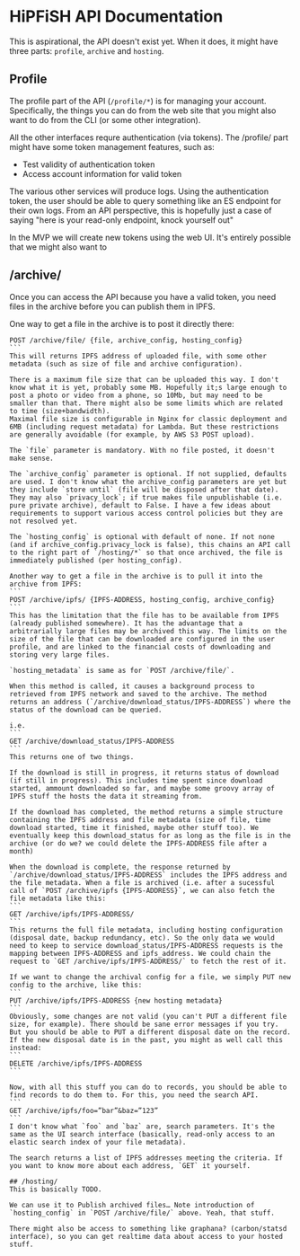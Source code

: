 # HiPFiSH API Documentation

This is aspirational, the API doesn't exist yet. When it does, it might have three parts: `profile`, `archive` and `hosting`.

## Profile

The profile part of the API (`/profile/*`) is for managing your account. Specifically, the things you can do from the web site that you might also want to do from the CLI (or some other integration).

All the other interfaces requre authentication (via tokens). The /profile/ part might have some token management features, such as:
 * Test validity of authentication token
 * Access account information for valid token

The various other services will produce logs. Using the authentication token, the user should be able to query something like an ES endpoint for their own logs. From an API perspective, this is hopefully just a case of saying "here is your read-only endpoint, knock yourself out"

In the MVP we will create new tokens using the web UI. It's entirely possible that we might also want to 

## /archive/

Once you can access the API because you have a valid token, you need files in the archive before you can publish them in IPFS.

One way to get a file in the archive is to post it directly there:
````
POST /archive/file/ {file, archive_config, hosting_config}
```
This will returns IPFS address of uploaded file, with some other metadata (such as size of file and archive configuration).

There is a maximum file size that can be uploaded this way. I don't know what it is yet, probably some MB. Hopefully it;s large enough to post a photo or video from a phone, so 10Mb, but may need to be smaller than that. There might also be some limits which are related to time (size+bandwidth).
Maximal file size is configurable in Nginx for classic deployment and 6MB (including request metadata) for Lambda. But these restrictions are generally avoidable (for example, by AWS S3 POST upload).

The `file` parameter is mandatory. With no file posted, it doesn't make sense.

The `archive_config` parameter is optional. If not supplied, defaults are used. I don't know what the archive_config parameters are yet but they include `store until` (file will be disposed after that date). They may also `privacy_lock`; if true makes file unpublishable (i.e. pure private archive), default to False. I have a few ideas about requirements to support various access control policies but they are not resolved yet.

The `hosting_config` is optional with default of none. If not none (and if archive_config.privacy_lock is false), this chains an API call to the right part of `/hosting/*` so that once archived, the file is immediately published (per hosting_config).

Another way to get a file in the archive is to pull it into the archive from IPFS:
```
POST /archive/ipfs/ {IPFS-ADDRESS, hosting_config, archive_config}
```
This has the limitation that the file has to be available from IPFS (already published somewhere). It has the advantage that a arbitrarially large files may be archived this way. The limits on the size of the file that can be downloaded are configured in the user profile, and are linked to the financial costs of downloading and storing very large files.

`hosting_metadata` is same as for `POST /archive/file/`.

When this method is called, it causes a background process to retrieved from IPFS network and saved to the archive. The method returns an address (`/archive/download_status/IPFS-ADDRESS`) where the status of the download can be queried.

i.e.
```
GET /archive/download_status/IPFS-ADDRESS
```
This returns one of two things.

If the download is still in progress, it returns status of download (if still in progress). This includes time spent since download started, ammount downloaded so far, and maybe some groovy array of IPFS stuff the hosts the data it streaming from.

If the download has completed, the method returns a simple structure containing the IPFS address and file metadata (size of file, time download started, time it finished, maybe other stuff too). We eventually keep this download_status for as long as the file is in the archive (or do we? we could delete the IPFS-ADDRESS file after a month)

When the download is complete, the response returned by `/archive/download_status/IPFS-ADDRESS` includes the IPFS address and the file metadata. When a file is archived (i.e. after a sucessful call of `POST /archive/ipfs {IPFS-ADDRESS}`, we can also fetch the file metadata like this:
```
GET /archive/ipfs/IPFS-ADDRESS/
```
This returns the full file metadata, including hosting configuration (disposal date, backup redundancy, etc). So the only data we would need to keep to service download_status/IPFS-ADDRESS requests is the mapping between IPFS-ADDRESS and ipfs_address. We could chain the request to `GET /archive/ipfs/IPFS-ADDRESS/` to fetch the rest of it.

If we want to change the archival config for a file, we simply PUT new config to the archive, like this:
```
PUT /archive/ipfs/IPFS-ADDRESS {new hosting metadata}
```
Obviously, some changes are not valid (you can't PUT a different file size, for example). There should be sane error messages if you try. But you should be able to PUT a different disposal date on the record. If the new disposal date is in the past, you might as well call this instead:
```
DELETE /archive/ipfs/IPFS-ADDRESS
```

Now, with all this stuff you can do to records, you should be able to find records to do them to. For this, you need the search API.
```
GET /archive/ipfs/foo=”bar”&baz=”123”
```
I don't know what `foo` and `baz` are, search parameters. It's the same as the UI search interface (basically, read-only access to an elastic search index of your file metadata).

The search returns a list of IPFS addresses meeting the criteria. If you want to know more about each address, `GET` it yourself.

## /hosting/
This is basically TODO.

We can use it to Publish archived files… Note introduction of `hosting_config` in `POST /archive/file/` above. Yeah, that stuff.

There might also be access to something like graphana? (carbon/statsd interface), so you can get realtime data about access to your hosted stuff.

